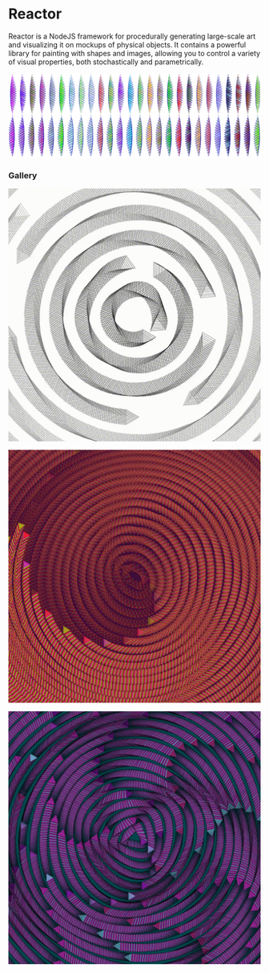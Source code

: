 # Reactor

Reactor is a NodeJS framework for procedurally generating large-scale art and visualizing it on mockups of physical objects. It contains a powerful library for painting with shapes and images, allowing you to control a variety of visual properties, both stochastically and parametrically.

![Sine Wave Lines with Triangular Brush](.gitbook/assets/sine-waves.png)

### Gallery

![by @brian.fernande](.gitbook/assets/test.gif)

![Concentric Rings with Triangular Brush](.gitbook/assets/b0b320.png)

![Concentric Rings with Triangular Brush](.gitbook/assets/ae0a63.png)



